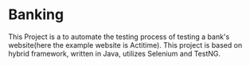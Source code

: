 # Banking
This Project is a to automate the testing process of testing a bank's website(here the example website is Actitime).
This project is based on hybrid framework, written in Java, utilizes Selenium and TestNG.
